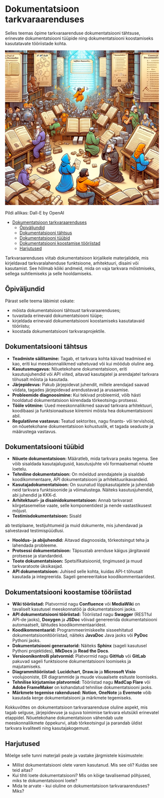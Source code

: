 # Dokumentatsioon tarkvaraarenduses

Selles teemas õpime tarkvaraarenduse dokumentatsiooni tähtsuse, erinevate dokumentatsiooni tüüpide ning dokumentatsiooni koostamiseks kasutatavate tööriistade kohta.

![Dokumentatsioon](Documentation.webp)

Pildi allikas: Dall-E by OpenAI

- [Dokumentatsioon tarkvaraarenduses](#dokumentatsioon-tarkvaraarenduses)
  - [Õpiväljundid](#õpitulemused)
  - [Dokumentatsiooni tähtsus](#dokumentatsiooni-tähtsus)
  - [Dokumentatsiooni tüübid](#dokumentatsiooni-tüübid)
  - [Dokumentatsiooni koostamise tööriistad](#dokumentatsiooni-koostamise-tööriistad)
  - [Harjutused](#harjutused)

Tarkvaraarenduses viitab dokumentatsioon kirjalikele materjalidele, mis kirjeldavad tarkvaralahenduse funktsioone, arhitektuuri, disaini või kasutamist. See hõlmab kõiki andmeid, mida on vaja tarkvara mõistmiseks, sellega suhtlemiseks ja selle hooldamiseks.

## Õpiväljundid

Pärast selle teema läbimist oskate:

- mõista dokumentatsiooni tähtsust tarkvaraarenduses;
- tuvastada erinevaid dokumentatsiooni tüüpe;
- kirjeldada erinevaid dokumentatsiooni koostamiseks kasutatavaid tööriistu;
- koostada dokumentatsiooni tarkvaraprojektile.

## Dokumentatsiooni tähtsus

- **Teadmiste säilitamine:** Tagab, et tarkvara kohta käivad teadmised ei kao, eriti kui meeskonnaliikmed vahetuvad või kui möödub oluline aeg.
- **Kasutusmugavus:** Nõuetekohane dokumentatsioon, eriti kasutusjuhendid või API viited, aitavad kasutajatel ja arendajatel tarkvara tõhusalt mõista ja kasutada.
- **Järjepidevus:** Pakub järjepidevat juhendit, millele arendajad saavad viidata, tagades järjepidevad arendustavad ja arusaamise.
- **Probleemide diagnoosimine:** Kui tekivad probleemid, võib hästi hooldatud dokumentatsioon kiirendada tõrkeotsingu protsessi.
- **Tööle võtmine:** Uued meeskonnaliikmed saavad tarkvara arhitektuuri, koodibaasi ja funktsionaalsuse kiiremini mõista hea dokumentatsiooni abil.
- **Regulatiivne vastavus:** Teatud sektorites, nagu finants- või tervishoid, on nõuetekohane dokumentatsioon kohustuslik, et tagada seaduste ja määrustega vastavus.

## Dokumentatsiooni tüübid

- **Nõuete dokumentatsioon:** Määratleb, mida tarkvara peaks tegema. See võib sisaldada kasutajalugusid, kasutusjuhte või formaalsemat nõuete loetelu.
- **Tehniline dokumentatsioon:** On mõeldud arendajatele ja sisaldab koodikommentaare, API dokumentatsiooni ja arhitektuurikavandeid.
- **Kasutajadokumentatsioon:** On suunatud lõppkasutajatele ja juhendab neid tarkvara funktsioonide ja võimalustega. Näiteks kasutusjuhendid, abi juhendid ja KKK-d.
- **Arhitektuuri- ja disainidokumentatsioon:** Annab tarkvarast kõrgetasemelise vaate, selle komponentidest ja nende vastastikusest mõjust.
- **Testimisdokumentatsioon:** Sisald

ab testiplaane, testijuhtumeid ja muid dokumente, mis juhendavad ja salvestavad testimispüüdlusi.

- **Hooldus- ja abijuhendid:** Aitavad diagnoosida, tõrkeotsingut teha ja lahendada probleeme.
- **Protsessi dokumentatsioon:** Täpsustab arenduse käigus järgitavaid protsesse ja standardeid.
- **Toote dokumentatsioon:** Spetsifikatsioonid, tingimused ja muud tarkvaratoote üksikasjad.
- **API dokumentatsioon:** Juhised selle kohta, kuidas API-t tõhusalt kasutada ja integreerida. Sageli genereeritakse koodikommentaaridest.

## Dokumentatsiooni koostamise tööriistad

- **Wiki tööriistad:** Platvormid nagu **Confluence** või **MediaWiki** on tavaliselt kasutusel meeskonnatöö ja dokumentatsiooni jaoks.
- **API dokumentatsiooni tööriistad:** Tööriistad nagu **Swagger** (RESTful API-de jaoks), **Doxygen** ja **JSDoc** võivad genereerida dokumentatsiooni automaatselt, lähtudes koodikommentaaridest.
- **Koodikommentaarid:** Programmeerimiskeelte sisseehitatud dokumentatsioonitööriistad, näiteks **JavaDoc** Java jaoks või **PyDoc** Pythoni jaoks.
- **Dokumentatsiooni generaatorid:** Näiteks **Sphinx** (sageli kasutusel Pythoni projektides), **MkDocs** ja **Read the Docs**.
- **Versioonikontrolli platvormid:** Platvormid nagu **GitHub** või **GitLab** pakuvad sageli funktsioone dokumentatsiooni loomiseks ja majutamiseks.
- **Diagrammitööriistad:** **Lucidchart**, **Draw.io** ja **Microsoft Visio** voolujooniste, ER diagrammide ja muude visuaalsete esituste loomiseks.
- **Tehnilise kirjutamise platvormid:** Tööriistad nagu **MadCap Flare** või **Adobe FrameMaker** on kohandatud tehnilise dokumentatsiooni jaoks.
- **Märkmete tegemise rakendused:** **Notion**, **OneNote** ja **Evernote** võib kasutada kerge dokumentatsiooni ja märkmete tegemiseks.

Kokkuvõttes on dokumentatsioon tarkvaraarenduse oluline aspekt, mis tagab selguse, järjepidevuse ja sujuva toimimise tarkvara elutsükli erinevatel etappidel. Nõuetekohane dokumentatsioon vähendab uute meeskonnaliikmete õppekurvi, aitab tõrkeotsingul ja parandab üldist tarkvara kvaliteeti ning kasutajakogemust.

## Harjutused

Mõelge selle tunni materjali peale ja vastake järgmistele küsimustele:

- Millist dokumentatsiooni olete varem kasutanud. Mis see oli? Kuidas see teid aitas?
- Kui tihti loete dokumentatsiooni? Mis on kõige tavalisemad põhjused, miks te dokumentatsiooni loete?
- Mida te arvate - kui oluline on dokumentatsioon tarkvaraarenduses? Miks?
